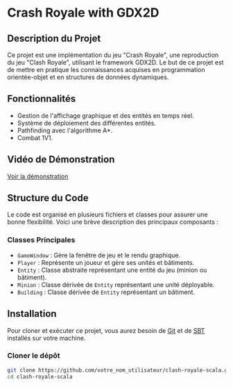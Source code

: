 # Crash Royale with GDX2D

## Description du Projet

Ce projet est une implémentation du jeu "Crash Royale", une reproduction du jeu "Clash Royale", utilisant le framework GDX2D. Le but de ce projet est de mettre en pratique les connaissances acquises en programmation orientée-objet et en structures de données dynamiques.

## Fonctionnalités

- Gestion de l'affichage graphique et des entités en temps réel.
- Système de déploiement des différentes entités.
- Pathfinding avec l'algorithme A*.
- Combat 1V1.

## Vidéo de Démonstration

[Voir la démonstration](./data/images/CrashRoyaleVideo.mp4)


## Structure du Code

Le code est organisé en plusieurs fichiers et classes pour assurer une bonne flexibilité. Voici une brève description des principaux composants :

### Classes Principales

- `GameWindow` : Gère la fenêtre de jeu et le rendu graphique.
- `Player` : Représente un joueur et gère ses unités et bâtiments.
- `Entity` : Classe abstraite représentant une entité du jeu (minion ou bâtiment).
- `Minion` : Classe dérivée de `Entity` représentant une unité déployable.
- `Building` : Classe dérivée de `Entity` représentant un bâtiment.

## Installation

Pour cloner et exécuter ce projet, vous aurez besoin de [Git](https://git-scm.com) et de [SBT](https://www.scala-sbt.org) installés sur votre machine.

### Cloner le dépôt

```bash
git clone https://github.com/votre_nom_utilisateur/clash-royale-scala.git
cd clash-royale-scala
